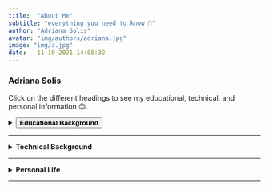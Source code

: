```yaml
---
title:  "About Me"
subtitle: "everything you need to know 🦋"
author: "Adriana Solis"
avatar: "img/authors/adriana.jpg"
image: "img/a.jpg"
date:   11-10-2021 14:08:32
---
```


### Adriana Solis

Click on the different headings to see my educational, technical, and personal information 😊.

<details>
<summary><button><b>Educational Background</b></button></summary>
I graduated from Spring Hill High School in May 2019. During my time at Spring Hill, I competed in a variety of competitions for Accounting, CX Debate, Marching Band, and Solo and Ensemble. I am currently attending Allegheny College with an expected 2023 year graduation and am pursuing a Bachelor of Science in Computer Science and Economics. During my time at Allegheny, I was able to form a variety of professional and technical skills in relation to the field of computer science and economics. In one of my courses, I was able to add on to my interpersonal professional skills, as I learned more about the framework, introductory timelines, and format of software engineering. I also had the opportunity to work on a department-wide project, GatorMiner.
</details>

_______________________________________________________________________________

<details>
<summary><b>Technical Background</b></summary>
My technical background involves data analysis, debugging, GitHub flow framework, linting, and the implementation of complex programs using Python and Java. I intend to expand on these tools and languages in my future line of work. Given my course and technical background, I am currently looking for positions that are in the field of Software Engineering or Data Analysis.
</details>

_______________________________________________________________________________

<details>
<summary><b>Personal Life</b></summary>
Outside of my life at college, I spend time with friends, drink way too much coffee, and get occasionally attacked by my cat, Frankie. I also currently intern remotely at First Bank of the Lake, a bank in Missouri. This type of work gives me an insight into the mechanisms behind loan processes, data processing, and other professional skills. I am also involved in a variety of clubs on campus, which includes the International Club as their Secretary, Women in Business and Economics as their Social Chair, Allegheny ESports as their Personal Relations Chair, Allegheny Student Government as a Student Proxy, and Wind Symphony as a Performing Ensemble Member.
</details>

_______________________________________________________________________________
